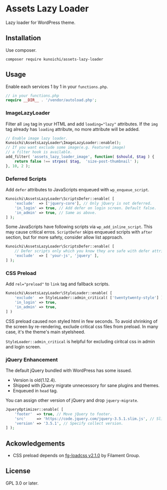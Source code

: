 # Assets Lazy Loader

Lazy loader for WordPress theme.

## Installation

Use composer.

```
composer require kunoichi/assets-lazy-loader
```

## Usage

Enable each services 1 by 1 in your `functions.php`.

```php
// in your functions.php
require __DIR__ . '/vendor/autoload.php';
```

### ImageLazyLoader

Filter all `img` tag in your HTML and add `loading="lazy"` attributes. If the `img` tag already has `loading` attribute, no more attribute will be added.

```php
// Enable image lazy loader.
Kunoichi\AssetsLazyLoader\ImageLazyLoader::enable();
// If you want exclude some image(e.g. Featured image)
// a filter hook is available.
add_filter( 'assets_lazy_loader_image', function( $should, $tag ) {
	return false !== strpos( $tag,  'size-post-thumbnail' );
}, 10, 2 );
```

### Deferred Scripts

Add `defer` attributes to JavaScripts enqueued with `wp_enqueue_script`.

```php
Kunoichi\AssetsLazyLoader\ScriptsDefer::enable( [
	'exclude'  => ['jquery-core'], // Only jQuery is not deferred.
	'in_login' => true, // Add defer on login screen. Default false.
	'in_admin' => true, // Same as above.
] );
```

Some JavaScripts have following scripts via `wp_add_inline_script`. This may cause critical erros. `ScriptDefer` skips enqueued scripts with `after` section, but for more safety, consider allow list approach.

```php
Kunoichi\AssetsLazyLoader\ScriptsDefer::enable( [
	// Defer scripts only which you know they are safe with defer attribute.
	'exclude'  => [ 'your-js', 'jquery' ], 
] );
```


### CSS Preload

Add `rel="preload"` to `link` tag and fallback scripts.

```php
Kunoichi\AssetsLazyLoader\StyleLoader::enable( [
	'exclude'  => StyleLoader::admin_critical( ['twentytwenty-style'] ), // Exclude default style and login/admin screen.
	'in_login' => true,
	'in_admin' => true,
] )
```

CSS preload caused non styled html in few seconds. To avoid shrinking of the screen by re-rendering, exclude critical css files from preload. In many case, it's the theme's main styelsheed.

`StyleLoader::admin_critical` is helpful for excluding ciritcal css in admin and login screen.

### jQuery Enhancement

The default jQuery bundled with WordPress has some issued.

- Version is old(1.12.4).
- Shipped with jQuery migrate unnecessory for sane plugins and themes.
- Enqueued in `head` tag.

You can assign other version of jQuery and drop `jquery-migrate`.

```php
JqueryOptimizer::enable( [
	'footer'  => true, // Move jQuery to footer.
	'src'     => 'https://code.jquery.com/jquery-3.5.1.slim.js', // Slim version from https://code.jquery.com/
	'version' => '3.5.1', // Specify collect version.
] );
```

## Ackowledgements

- CSS preload depends on [fg-loadcss v2.1.0](https://www.npmjs.com/package/fg-loadcss/v/2.1.0) by Filament Group.

## License

GPL 3.0 or later.
